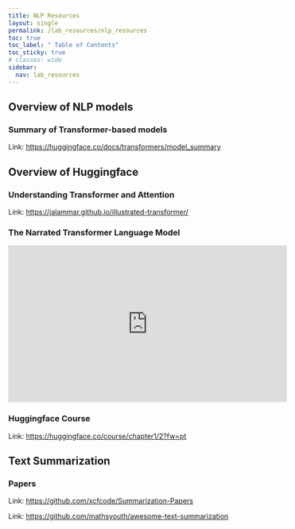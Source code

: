 ```yaml
---
title: NLP Resources
layout: single
permalink: /lab_resources/nlp_resources
toc: true
toc_label: " Table of Contents"
toc_sticky: true
# classes: wide
sidebar:
  nav: lab_resources
---
```


## Overview of NLP models

### Summary of Transformer-based models
Link: <https://huggingface.co/docs/transformers/model_summary>

## Overview of Huggingface

### Understanding Transformer and Attention
Link: <https://jalammar.github.io/illustrated-transformer/>

### The Narrated Transformer Language Model 
<iframe width="560" height="315" src="https://www.youtube.com/embed/-QH8fRhqFHM" title="YouTube video player" frameborder="0" allow="accelerometer; autoplay; clipboard-write; encrypted-media; gyroscope; picture-in-picture" allowfullscreen></iframe>

### Huggingface Course
Link: <https://huggingface.co/course/chapter1/2?fw=pt>

## Text Summarization

### Papers
Link: <https://github.com/xcfcode/Summarization-Papers> 

Link: <https://github.com/mathsyouth/awesome-text-summarization>